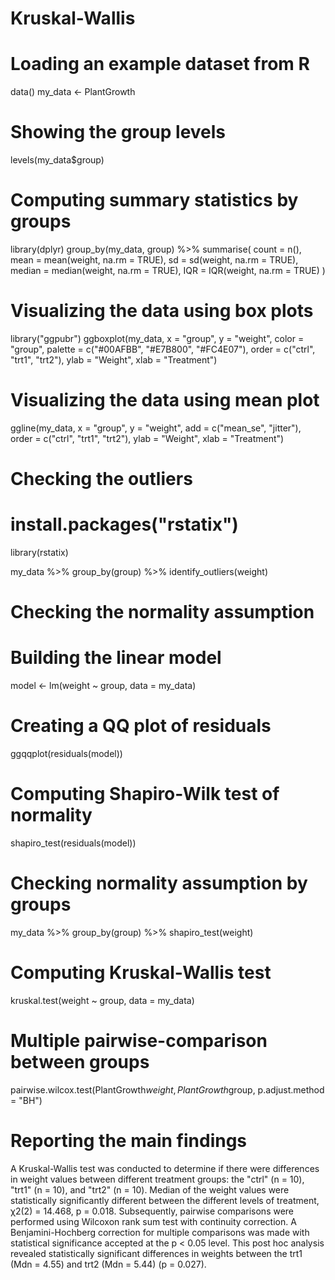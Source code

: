 # Kruskal-Wallis
# Loading an example dataset from R
data()
my_data <- PlantGrowth

# Showing the group levels
levels(my_data$group)

# Computing summary statistics by groups
library(dplyr)
group_by(my_data, group) %>%
  summarise(
    count = n(),
    mean = mean(weight, na.rm = TRUE),
    sd = sd(weight, na.rm = TRUE),
    median = median(weight, na.rm = TRUE),
    IQR = IQR(weight, na.rm = TRUE)
  )

# Visualizing the data using box plots
library("ggpubr")
ggboxplot(my_data, x = "group", y = "weight", 
          color = "group", palette = c("#00AFBB", "#E7B800", "#FC4E07"),
          order = c("ctrl", "trt1", "trt2"),
          ylab = "Weight", xlab = "Treatment")

# Visualizing the data using mean plot
ggline(my_data, x = "group", y = "weight", 
       add = c("mean_se", "jitter"), 
       order = c("ctrl", "trt1", "trt2"),
       ylab = "Weight", xlab = "Treatment")

# Checking the outliers

# install.packages("rstatix")
library(rstatix)

my_data %>% 
  group_by(group) %>%
  identify_outliers(weight)

# Checking the normality assumption

# Building the linear model
model  <- lm(weight ~ group, data = my_data)
# Creating a QQ plot of residuals
ggqqplot(residuals(model))
# Computing Shapiro-Wilk test of normality
shapiro_test(residuals(model))
# Checking normality assumption by groups
my_data %>%
  group_by(group) %>%
  shapiro_test(weight)

# Computing Kruskal-Wallis test
kruskal.test(weight ~ group, data = my_data)

# Multiple pairwise-comparison between groups
pairwise.wilcox.test(PlantGrowth$weight, PlantGrowth$group,
                     p.adjust.method = "BH")


# Reporting the main findings
A Kruskal-Wallis test was conducted to determine if there were differences in weight values between different treatment groups: the "ctrl" (n = 10), "trt1" (n = 10), and "trt2" (n = 10). Median of the weight values were statistically significantly different between the different levels of treatment, χ2(2) = 14.468, p = 0.018. Subsequently, pairwise comparisons were performed using Wilcoxon rank sum test with continuity correction. A Benjamini-Hochberg correction for multiple comparisons was made with statistical significance accepted at the p < 0.05 level. This post hoc analysis revealed statistically significant differences in weights between the trt1 (Mdn = 4.55) and trt2 (Mdn = 5.44) (p = 0.027).




